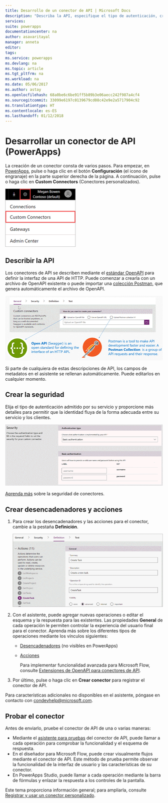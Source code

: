 ```yaml
---
title: Desarrollo de un conector de API | Microsoft Docs
description: "Describa la API, especifique el tipo de autenticación, cree desencadenadores y acciones, y realice pruebas."
services: 
suite: powerapps
documentationcenter: na
author: asavaritayal
manager: anneta
editor: 
tags: 
ms.service: powerapps
ms.devlang: na
ms.topic: article
ms.tgt_pltfrm: na
ms.workload: na
ms.date: 05/06/2017
ms.author: astay
ms.openlocfilehash: 68a0be6c6be91ff5b89b3e06aecc242f987a4cf4
ms.sourcegitcommit: 33099e6197c0139679cd08c42e9e2a5717904c92
ms.translationtype: HT
ms.contentlocale: es-ES
ms.lasthandoff: 01/12/2018
---
```

# <a name="develop-an-api-connector-powerapps"></a>Desarrollar un conector de API (PowerApps)
La creación de un conector consta de varios pasos. Para empezar, en [PowerApps](https://web.powerapps.com/), pulse o haga clic en el botón **Configuración** (el icono de engranaje) en la parte superior derecha de la página. A continuación, pulse o haga clic en **Custom Connectors** (Conectores personalizados).

![Buscar conectores de API](./media/api-connectors-dev/finding-custom-apis.png)

## <a name="describe-your-api"></a>Describir la API
Los conectores de API se describen mediante el [estándar OpenAPI](https://swagger.io/) para definir la interfaz de una API de HTTP. Puede comenzar a crearla con un archivo de OpenAPI existente o puede importar una [colección Postman](https://www.getpostman.com/docs/collections), que genera automáticamente el archivo de OpenAPI. 

![Definir el diagrama de API](./media/api-connectors-dev/build-your-api-updated.png)

Si parte de cualquiera de estas descripciones de API, los campos de metadatos en el asistente se rellenan automáticamente. Puede editarlos en cualquier momento.  

## <a name="build-security"></a>Crear la seguridad
Elija el tipo de autenticación admitido por su servicio y proporcione más detalles para permitir que la identidad fluya de la forma adecuada entre su servicio y los clientes. 

![Diagrama de seguridad](./media/api-connectors-dev/security.png)

[Aprenda más](register-custom-api.md) sobre la seguridad de conectores.

## <a name="build-triggers-and-actions"></a>Crear desencadenadores y acciones
1. Para crear los desencadenadores y las acciones para el conector, cambie a la pestaña **Definición**. 
   
    ![Diagrama de definición](./media/api-connectors-dev/definition.png)
2. Con el asistente, puede agregar nuevas operaciones o editar el esquema y la respuesta para las existentes. Las propiedades **General** de cada operación le permiten controlar la experiencia del usuario final para el conector. Aprenda más sobre los diferentes tipos de operaciones mediante los vínculos siguientes:
   
   * [Desencadenadores](https://flow.microsoft.com/documentation/customapi-webhooks) (no visibles en PowerApps)
   * [Acciones](register-custom-api.md)
     
     Para implementar funcionalidad avanzada para Microsoft Flow, consulte [Extensiones de OpenAPI para conectores de API](https://flow.microsoft.com/documentation/customapi-how-to-swagger/). 
3. Por último, pulse o haga clic en **Crear conector** para registrar el conector de API.

Para características adicionales no disponibles en el asistente, póngase en contacto con [condevhelp@microsoft.com](mailto:condevhelp@microsoft.com).

## <a name="test-the-connector"></a>Probar el conector
Antes de enviarlo, pruebe el conector de API de una o varias maneras: 

* Mediante el [asistente para pruebas](https://flow.microsoft.com/blog/new-updates-custom-api/) del conector de API, puede llamar a cada operación para comprobar la funcionalidad y el esquema de respuesta.
* En el diseñador para Microsoft Flow, puede crear visualmente flujos mediante el conector de API. Este método de prueba permite observar la funcionalidad de la interfaz de usuario y las características de su conector.
* En PowerApps Studio, puede llamar a cada operación mediante la barra de fórmulas y enlazar la respuesta a los controles de la pantalla.

Este tema proporciona información general; para ampliarla, consulte [Registrar y usar un conector personalizado](register-custom-api.md).

